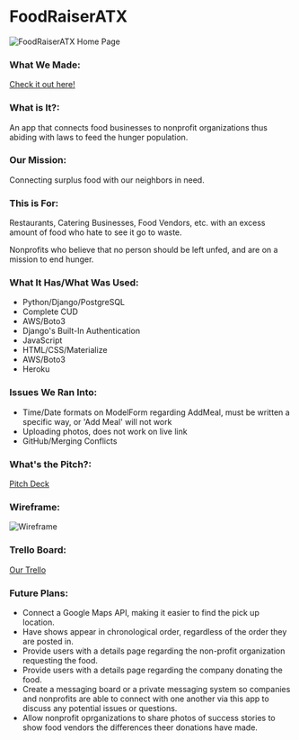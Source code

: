 # FoodRaiserATX
![FoodRaiserATX Home Page](https://i.imgur.com/icQNJg1.jpg)

### What We Made: 
[Check it out here!](https://foodraiseratx.herokuapp.com)

### What is It?: 
An app that connects food businesses to nonprofit organizations thus abiding with laws to feed the hunger population.

### Our Mission: 
Connecting surplus food with our neighbors in need.

### This is For: 
Restaurants, Catering Businesses, Food Vendors, etc. with an excess amount of food who hate to see it go to waste.

Nonprofits who believe that no person should be left unfed, and are on a mission to end hunger.

### What It Has/What Was Used:
* Python/Django/PostgreSQL
* Complete CUD
* AWS/Boto3
* Django's Built-In Authentication
* JavaScript
* HTML/CSS/Materialize
* AWS/Boto3
* Heroku

### Issues We Ran Into:
* Time/Date formats on ModelForm regarding AddMeal, must be written a specific way, or 'Add Meal' will not work
* Uploading photos, does not work on live link
* GitHub/Merging Conflicts

### What's the Pitch?: 
[Pitch Deck](https://docs.google.com/presentation/d/1-6OqntLFfdrx6nVp4mRhuVxSXJuNfktb_uYloKOpJ44/edit?usp=sharing)

### Wireframe:
![Wireframe](https://i.imgur.com/t2iyENd.jpg)

### Trello Board:
[Our Trello](https://trello.com/b/K6kJmv9J/foodraiseratx)

### Future Plans:
* Connect a Google Maps API, making it easier to find the pick up location.
* Have shows appear in chronological order, regardless of the order they are posted in.
* Provide users with a details page regarding the non-profit organization requesting the food.
* Provide users with a details page regarding the company donating the food.
* Create a messaging board or a private messaging system so companies and nonprofits are able to connect with one another via this app to discuss any potential issues or questions.
* Allow nonprofit oprganizations to share photos of success stories to show food vendors the differences theer donations have made.
